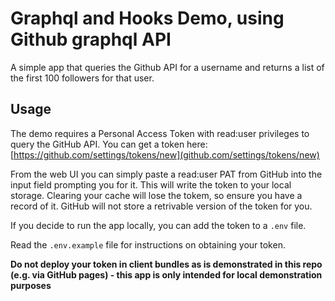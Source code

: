 # Graphql and Hooks Demo, using Github graphql API

A simple app that queries the Github API for a username and returns a list of the first 100 followers for that user.

## Usage

The demo requires a Personal Access Token with read:user privileges to query the GitHub API. You can get a token here: [https://github.com/settings/tokens/new](github.com/settings/tokens/new)

From the web UI you can simply paste a read:user PAT from GitHub into the input field prompting you for it. This will write the token to your local storage. Clearing your cache will lose the tokem, so ensure you have a record of it. GitHub will not store a retrivable version of the token for you.

If you decide to run the app locally, you can add the token to a `.env` file.

Read the `.env.example` file for instructions on obtaining your token.

**Do not deploy your token in client bundles as is demonstrated in this repo (e.g. via GitHub pages) - this app is only intended for local demonstration purposes**
